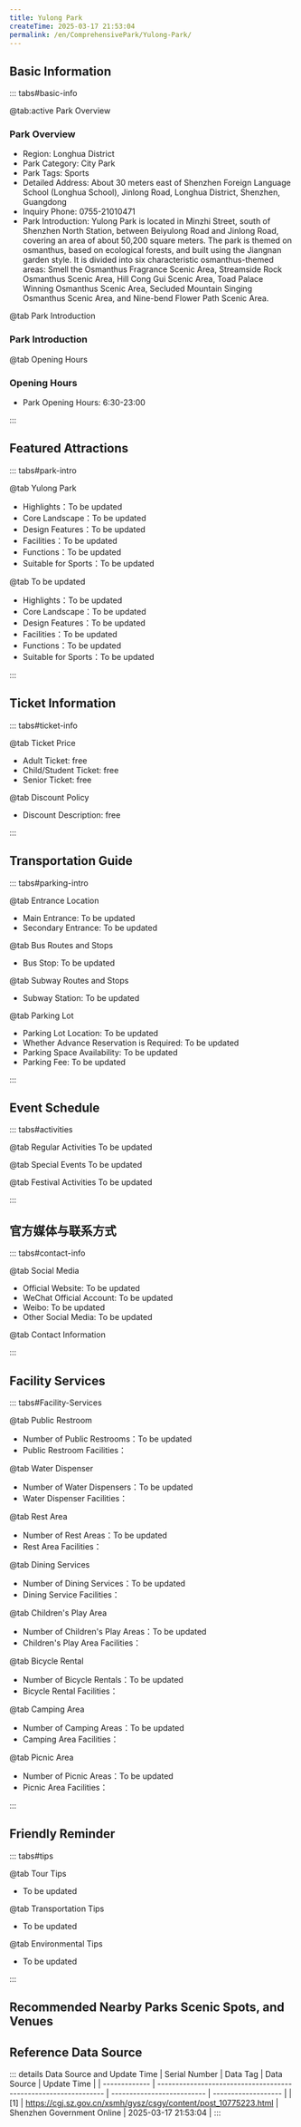 ```yaml
---
title: Yulong Park
createTime: 2025-03-17 21:53:04
permalink: /en/ComprehensivePark/Yulong-Park/
---
```



<script setup>
import ImageSwiper from '/.vuepress/theme/components/ImageSwiper.vue'
// 轮播图数据
const swiperItems = [
    {
                link: 'https://cgj.sz.gov.cn/img/4/4005/4005951/10775223.jpg',
                title: 'Yulong Park',
                description: '',
                author: 'Shenzhen Government Online',
                date: '2025/03/17'
                },
  {
                link: 'https://cgj.sz.gov.cn/img/4/4005/4005951/10775223.jpg',
                title: 'Yulong Park',
                description: '',
                author: 'Shenzhen Government Online',
                date: '2025/03/17'
                }
]
// 配置项
const swiperConfig = {
  height: 500,
  showInfo: true
}
</script>
<!-- 轮播图组件 -->
<ImageSwiper :items="swiperItems" :config="swiperConfig" />



## Basic Information

::: tabs#basic-info

@tab:active Park Overview
### Park Overview
- Region: Longhua District
- Park Category: City Park
- Park Tags: Sports
- Detailed Address: About 30 meters east of Shenzhen Foreign Language School (Longhua School), Jinlong Road, Longhua District, Shenzhen, Guangdong
- Inquiry Phone: 0755-21010471
- Park Introduction: Yulong Park is located in Minzhi Street, south of Shenzhen North Station, between Beiyulong Road and Jinlong Road, covering an area of about 50,200 square meters. The park is themed on osmanthus, based on ecological forests, and built using the Jiangnan garden style. It is divided into six characteristic osmanthus-themed areas: Smell the Osmanthus Fragrance Scenic Area, Streamside Rock Osmanthus Scenic Area, Hill Cong Gui Scenic Area, Toad Palace Winning Osmanthus Scenic Area, Secluded Mountain Singing Osmanthus Scenic Area, and Nine-bend Flower Path Scenic Area.

@tab Park Introduction
### Park Introduction
@tab Opening Hours
### Opening Hours
- Park Opening Hours: 6:30-23:00

:::

## Featured Attractions

::: tabs#park-intro

@tab Yulong Park
<ImageCard
image="https://cgj.sz.gov.cn/images/index20230710_1.png"
    title="Yulong Park"
    description="(1) 'One mountain': With the mountain of the park as the core landscape carrier, multiple scenic spots and attractions are planned and designed around the 'one mountain'. The mountain plants are mainly red spring colors, creating a gorgeous landscape effect of the mountain during the spring equinox. (2) 'One ring': In combination with the park's terrain and recreational needs, a greenway and recreational ring line are set up, and recreational activities and major landscapes are carried out along the ring, providing a place for fitness and leisure for the surrounding residents. (3) 'Six scenes': With osmanthus as the theme, six planned scenic spots are planned in areas with relatively flat terrain and strong accessibility, namely: Nine-bend flower path, small mountain osmanthus, secluded mountain osmanthus, smelling osmanthus fragrance, streamside rock osmanthus, and moon palace laurel. (4) 'Multiple points': Along the recreational roads and scenic spots, multiple small rest areas for parking, appreciation, and activities are set up according to local conditions."
    date=""
    author="Shenzhen Government Online"
/>


- Highlights：To be updated
- Core Landscape：To be updated
- Design Features：To be updated
- Facilities：To be updated
- Functions：To be updated
- Suitable for Sports：To be updated

@tab To be updated
<ImageCard
image="https://cgj.sz.gov.cn/images/index20230710_1.png"
    title="Yulong Park"
    description="(1) 'One mountain': With the mountain of the park as the core landscape carrier, multiple scenic spots and attractions are planned and designed around the 'one mountain'. The mountain plants are mainly red spring colors, creating a gorgeous landscape effect of the mountain during the spring equinox. (2) 'One ring': In combination with the park's terrain and recreational needs, a greenway and recreational ring line are set up, and recreational activities and major landscapes are carried out along the ring, providing a place for fitness and leisure for the surrounding residents. (3) 'Six scenes': With osmanthus as the theme, six planned scenic spots are planned in areas with relatively flat terrain and strong accessibility, namely: Nine-bend flower path, small mountain osmanthus, secluded mountain osmanthus, smelling osmanthus fragrance, streamside rock osmanthus, and moon palace laurel. (4) 'Multiple points': Along the recreational roads and scenic spots, multiple small rest areas for parking, appreciation, and activities are set up according to local conditions."
    date=""
    author="Shenzhen Government Online"
/>


- Highlights：To be updated
- Core Landscape：To be updated
- Design Features：To be updated
- Facilities：To be updated
- Functions：To be updated
- Suitable for Sports：To be updated

:::

## Ticket Information

::: tabs#ticket-info

@tab Ticket Price
- Adult Ticket: free
- Child/Student Ticket: free
- Senior Ticket: free

@tab Discount Policy
- Discount Description: free

:::

## Transportation Guide

::: tabs#parking-intro

@tab Entrance Location
- Main Entrance: To be updated
- Secondary Entrance: To be updated

@tab Bus Routes and Stops
- Bus Stop: To be updated

@tab Subway Routes and Stops
- Subway Station: To be updated

@tab Parking Lot
- Parking Lot Location: To be updated
- Whether Advance Reservation is Required: To be updated
- Parking Space Availability: To be updated
- Parking Fee: To be updated

:::

## Event Schedule

::: tabs#activities

@tab Regular Activities
To be updated

@tab Special Events
To be updated

@tab Festival Activities
To be updated

:::

## 官方媒体与联系方式

::: tabs#contact-info

@tab Social Media
- Official Website: To be updated
- WeChat Official Account: To be updated
- Weibo: To be updated
- Other Social Media: To be updated

@tab Contact Information

:::

## Facility Services

::: tabs#Facility-Services

@tab Public Restroom
- Number of Public Restrooms：To be updated
- Public Restroom Facilities：

@tab Water Dispenser
- Number of Water Dispensers：To be updated
- Water Dispenser Facilities：

@tab Rest Area
- Number of Rest Areas：To be updated
- Rest Area Facilities：

@tab Dining Services
- Number of Dining Services：To be updated
- Dining Service Facilities：

@tab Children's Play Area
- Number of Children's Play Areas：To be updated
- Children's Play Area Facilities：

@tab Bicycle Rental
- Number of Bicycle Rentals：To be updated
- Bicycle Rental Facilities：

@tab Camping Area
- Number of Camping Areas：To be updated
- Camping Area Facilities：

@tab Picnic Area
- Number of Picnic Areas：To be updated
- Picnic Area Facilities：

:::

## Friendly Reminder

::: tabs#tips

@tab Tour Tips
- To be updated

@tab Transportation Tips
- To be updated

@tab Environmental Tips
- To be updated

:::

## Recommended Nearby Parks Scenic Spots, and Venues

<CardGrid>
  <ImageCard
        image="https://cgj.sz.gov.cn/img/4/4005/4005954/10775225.png"
        title="Nanhai Park"
        description="Shenzhen Nanhai Park is located in Nanshan District, Shenzhen, south of Chuangye Road, west of Raffles Square Nanhai Avenue, north of Dengliang Road, and east o"
        href="/en/ComprehensivePark/Nanhai Park"
        author="Shenzhen Government Online"
        date="2025/01/02"
      />
      <ImageCard
        image="https://cgj.sz.gov.cn/img/4/4005/4005954/10775225.png"
        title="Nanhai Park"
        description="Shenzhen Nanhai Park is located in Nanshan District, Shenzhen, south of Chuangye Road, west of Raffles Square Nanhai Avenue, north of Dengliang Road, and east o"
        href="/en/ComprehensivePark/Nanhai Park"
        author="Shenzhen Government Online"
        date="2025/01/02"
      />
    </CardGrid>


## Reference Data Source

::: details Data Source and Update Time
| Serial Number | Data Tag                                                        | Data Source                | Update Time         |
| ------------- | --------------------------------------------------------------- | -------------------------- | ------------------- |
| [1]           | https://cgj.sz.gov.cn/xsmh/gysz/csgy/content/post_10775223.html | Shenzhen Government Online | 2025-03-17 21:53:04 |
:::

